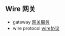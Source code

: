 ## Wire 网关

* gateway [网关服务](https://github.com/YouAnCao/0xffff.im/tree/master/gateway)
* wire protocol [wire协议](https://github.com/YouAnCao/0xffff.im/blob/master/wire-protocol)
